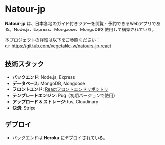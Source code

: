 # Natour-jp

**Natour-jp** は、日本各地のガイド付きツアーを閲覧・予約できるWebアプリである。Node.js、Express、Mongoose、MongoDBを使用して構築されている。

本プロジェクトの詳細は以下をご参照ください：  
👉 https://github.com/vegetable-w/natours-jp-react

## 技術スタック

- **バックエンド**: Node.js, Express
- **データベース**: MongoDB, Mongoose
- **フロントエンド**: [Reactフロントエンドリポジトリ](https://github.com/vegetable-w/natours-jp-react)
- **テンプレートエンジン**: Pug（初期バージョンで使用）
- **アップロード & ストレージ**: tus, Cloudinary
- **決済**: Stripe

## デプロイ

- バックエンドは **Heroku** にデプロイされている。
